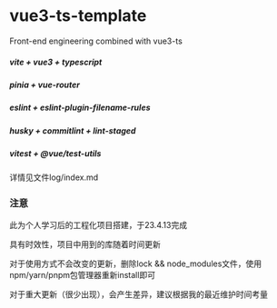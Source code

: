 # vue3-ts-template

Front-end engineering combined with vue3-ts

##### vite + vue3 + typescript

##### pinia + vue-router

##### eslint + eslint-plugin-filename-rules

##### husky + commitlint + lint-staged

##### vitest + @vue/test-utils

详情见文件log/index.md



### 注意

此为个人学习后的工程化项目搭建，于23.4.13完成

具有时效性，项目中用到的库随着时间更新

对于使用方式不会改变的更新，删除lock && node_modules文件，使用npm/yarn/pnpm包管理器重新install即可

对于重大更新（很少出现），会产生差异，建议根据我的最近维护时间考量
